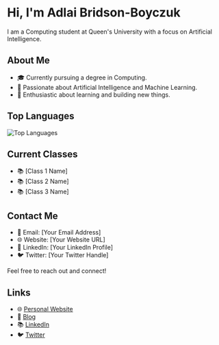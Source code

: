 # Hi, I'm Adlai Bridson-Boyczuk

I am a Computing student at Queen's University with a focus on Artificial Intelligence.

## About Me

- 🎓 Currently pursuing a degree in Computing.
- 🧠 Passionate about Artificial Intelligence and Machine Learning.
- 🚀 Enthusiastic about learning and building new things.

## Top Languages

![Top Languages](https://github-readme-stats.vercel.app/api/top-langs/?username=boyczuk&layout=compact)

## Current Classes

- 📚 [Class 1 Name]
- 📚 [Class 2 Name]
- 📚 [Class 3 Name]

## Contact Me

- 📧 Email: [Your Email Address]
- 🌐 Website: [Your Website URL]
- 💼 LinkedIn: [Your LinkedIn Profile]
- 🐦 Twitter: [Your Twitter Handle]

Feel free to reach out and connect!

## Links

- 🌐 [Personal Website](https://www.example.com)
- 📝 [Blog](https://www.example.com/blog)
- 📚 [LinkedIn](https://www.linkedin.com/in/yourusername)
- 🐦 [Twitter](https://twitter.com/yourusername)
